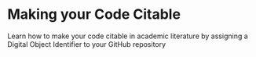 # Making your Code Citable

Learn how to make your code citable in academic literature by assigning a Digital Object Identifier to your GitHub repository

